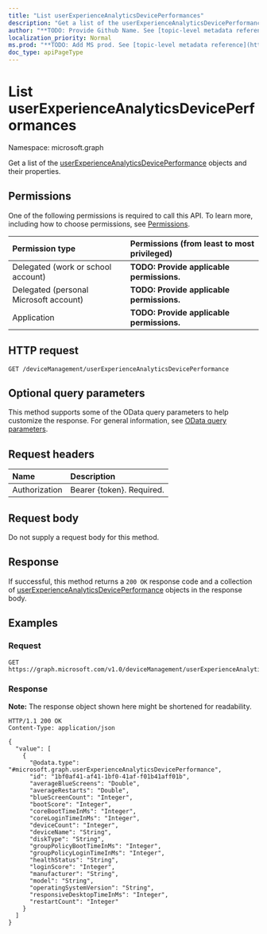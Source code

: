 ```yaml
---
title: "List userExperienceAnalyticsDevicePerformances"
description: "Get a list of the userExperienceAnalyticsDevicePerformance objects and their properties."
author: "**TODO: Provide Github Name. See [topic-level metadata reference](https://msgo.azurewebsites.net/add/document/guidelines/metadata.html#topic-level-metadata)**"
localization_priority: Normal
ms.prod: "**TODO: Add MS prod. See [topic-level metadata reference](https://msgo.azurewebsites.net/add/document/guidelines/metadata.html#topic-level-metadata)**"
doc_type: apiPageType
---
```


# List userExperienceAnalyticsDevicePerformances
Namespace: microsoft.graph



Get a list of the [userExperienceAnalyticsDevicePerformance](../resources/userexperienceanalyticsdeviceperformance.md) objects and their properties.

## Permissions
One of the following permissions is required to call this API. To learn more, including how to choose permissions, see [Permissions](/graph/permissions-reference).

|Permission type|Permissions (from least to most privileged)|
|:---|:---|
|Delegated (work or school account)|**TODO: Provide applicable permissions.**|
|Delegated (personal Microsoft account)|**TODO: Provide applicable permissions.**|
|Application|**TODO: Provide applicable permissions.**|

## HTTP request

<!-- {
  "blockType": "ignored"
}
-->
``` http
GET /deviceManagement/userExperienceAnalyticsDevicePerformance
```

## Optional query parameters
This method supports some of the OData query parameters to help customize the response. For general information, see [OData query parameters](/graph/query-parameters).

## Request headers
|Name|Description|
|:---|:---|
|Authorization|Bearer {token}. Required.|

## Request body
Do not supply a request body for this method.

## Response

If successful, this method returns a `200 OK` response code and a collection of [userExperienceAnalyticsDevicePerformance](../resources/userexperienceanalyticsdeviceperformance.md) objects in the response body.

## Examples

### Request
<!-- {
  "blockType": "request",
  "name": "list_userexperienceanalyticsdeviceperformance"
}
-->
``` http
GET https://graph.microsoft.com/v1.0/deviceManagement/userExperienceAnalyticsDevicePerformance
```


### Response
**Note:** The response object shown here might be shortened for readability.
<!-- {
  "blockType": "response",
  "truncated": true,
  "@odata.type": "Collection(microsoft.graph.userExperienceAnalyticsDevicePerformance)"
}
-->
``` http
HTTP/1.1 200 OK
Content-Type: application/json

{
  "value": [
    {
      "@odata.type": "#microsoft.graph.userExperienceAnalyticsDevicePerformance",
      "id": "1bf0af41-af41-1bf0-41af-f01b41aff01b",
      "averageBlueScreens": "Double",
      "averageRestarts": "Double",
      "blueScreenCount": "Integer",
      "bootScore": "Integer",
      "coreBootTimeInMs": "Integer",
      "coreLoginTimeInMs": "Integer",
      "deviceCount": "Integer",
      "deviceName": "String",
      "diskType": "String",
      "groupPolicyBootTimeInMs": "Integer",
      "groupPolicyLoginTimeInMs": "Integer",
      "healthStatus": "String",
      "loginScore": "Integer",
      "manufacturer": "String",
      "model": "String",
      "operatingSystemVersion": "String",
      "responsiveDesktopTimeInMs": "Integer",
      "restartCount": "Integer"
    }
  ]
}
```

